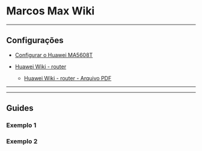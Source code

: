 # Marcos Max Wiki

---

## Configurações

* [Configurar o Huawei MA5608T](wiki/configurando_ma5608t_OLT.md)

* [Huawei Wiki - router](wiki/huawei_sv2_wiki.md)
	* [Huawei Wiki - router - Arquivo PDF](wiki/huawei_sv2_wiki_pdf.pdf)


---



---
## Guides

### Exemplo 1

### Exemplo 2
